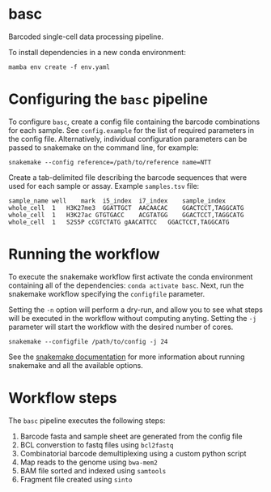 # basc

Barcoded single-cell data processing pipeline.

To install dependencies in a new conda environment:

```
mamba env create -f env.yaml
```

# Configuring the `basc` pipeline

To configure `basc`, create a config file containing the barcode combinations for
each sample. See `config.example` for the list of required parameters in the config
file. Alternatively, individual configuration parameters can be passed to snakemake
on the command line, for example:

```
snakemake --config reference=/path/to/reference name=NTT
```

Create a tab-delimited file describing the barcode sequences that were used for
each sample or assay. Example `samples.tsv` file:

```
sample_name	well	mark  i5_index	i7_index	sample_index
whole_cell	1	H3K27me3  GGATTGCT	AACAACAC	GGACTCCT,TAGGCATG
whole_cell	1	H3K27ac GTGTGACC	ACGTATGG	GGACTCCT,TAGGCATG
whole_cell	1	S2S5P cCGTCTATG	gAACATTCC	GGACTCCT,TAGGCATG
```

# Running the workflow

To execute the snakemake workflow first activate the conda environment
containing all of the dependencies: `conda activate basc`. Next, run
the snakemake workflow specifying the `configfile` parameter.

Setting the `-n` option will perform a dry-run, and allow you to see
what steps will be executed in the workflow without computing anyting.
Setting the `-j` parameter will start the workflow with the desired
number of cores.

```
snakemake --configfile /path/to/config -j 24
```

See the [snakemake documentation](https://snakemake.readthedocs.io/en/stable/index.html)
for more information about running snakemake and all the available options.

# Workflow steps

The `basc` pipeline executes the following steps:

1. Barcode fasta and sample sheet are generated from the config file
2. BCL converstion to fastq files using `bcl2fastq` 
3. Combinatorial barcode demultiplexing using a custom python script 
4. Map reads to the genome using `bwa-mem2`
5. BAM file sorted and indexed using `samtools`
6. Fragment file created using `sinto`
